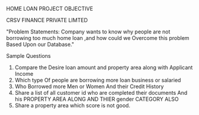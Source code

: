HOME LOAN PROJECT OBJECTIVE

CRSV FINANCE PRIVATE LIMTED

"Problem Statements: Company wants to know why people are not borrowing too much home loan ,and how could we Overcome this problem Based Upon our Database."

Sample Questions

1.  Compare the Desire loan amount and property area along with Applicant Income 
2.  Which type Of people are borrowing more loan business or salaried
3.  Who Borrowed more Men or Women And their Credit History
4.  Share a list of all customer id who are completed their documents And his PROPERTY AREA ALONG AND THIER gender  CATEGORY ALSO
5. Share a property area which score is not good.
